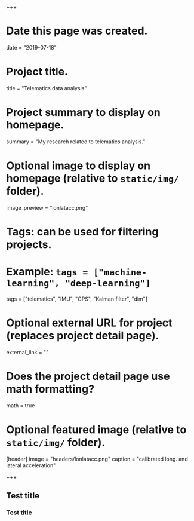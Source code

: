 +++
# Date this page was created.
date = "2019-07-18"

# Project title.
title = "Telematics data analysis"

# Project summary to display on homepage.
summary = "My research related to telematics analysis."

# Optional image to display on homepage (relative to `static/img/` folder).
image_preview = "lonlatacc.png"

# Tags: can be used for filtering projects.
# Example: `tags = ["machine-learning", "deep-learning"]`
tags = ["telematics", "IMU", "GPS", "Kalman filter", "dlm"]

# Optional external URL for project (replaces project detail page).
external_link = ""

# Does the project detail page use math formatting?
math = true

# Optional featured image (relative to `static/img/` folder).
[header]
image = "headers/lonlatacc.png"
caption = "calibrated long. and lateral acceleration"

+++

## Test title

### Test title